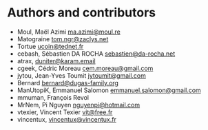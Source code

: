 # Authors and contributors

- Moul, Maël Azimi <ma.azimi@moul.re>
- Matograine <tom.ngr@zaclys.net>
- Tortue <ucoin@tednet.fr>
- cebash, Sébastien DA ROCHA <sebastien@da-rocha.net>
- atrax, <duniter@karam.email>
- cgeek, Cédric Moreau <cem.moreau@gmail.com>
- jytou, Jean-Yves Toumit <jytoumit@gmail.com>
- Bernard <bernard@dugas-family.org>
- ManUtopiK, Emmanuel Salomon <emmanuel.salomon@gmail.com>
- mmuman, François Revol
- MrNem, Pi Nguyen <nguyenpi@hotmail.com>
- vtexier, Vincent Texier <vit@free.fr>
- vincentux, <vincentux@vincentux.fr>
